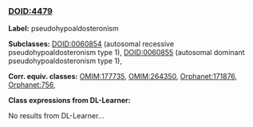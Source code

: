 
### [DOID:4479](http://purl.obolibrary.org/obo/DOID_4479)
**Label:** pseudohypoaldosteronism

**Subclasses:** [DOID:0060854](http://purl.obolibrary.org/obo/DOID_0060854) (autosomal recessive pseudohypoaldosteronism type 1), [DOID:0060855](http://purl.obolibrary.org/obo/DOID_0060855) (autosomal dominant pseudohypoaldosteronism type 1), 

**Corr. equiv. classes:** [OMIM:177735](http://purl.obolibrary.org/obo/OMIM_177735), [OMIM:264350](http://purl.obolibrary.org/obo/OMIM_264350), [Orphanet:171876](http://www.orpha.net/ORDO/Orphanet_171876), [Orphanet:756](http://www.orpha.net/ORDO/Orphanet_756), 

**Class expressions from DL-Learner:**

No results from DL-Learner...



